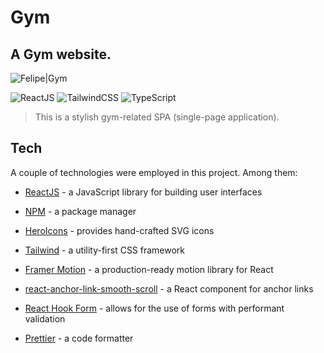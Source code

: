 # Gym

## A Gym website.

![Felipe|Gym](https://img.shields.io/badge/FelipeMDantas-Gym-pink)

<p>

![ReactJS](https://img.shields.io/badge/react-%2320232a.svg?style=for-the-badge&logo=react&logoColor=%2361DAFB)
![TailwindCSS](https://img.shields.io/badge/tailwindcss-%2338B2AC.svg?style=for-the-badge&logo=tailwind-css&logoColor=white)
![TypeScript](https://img.shields.io/badge/typescript-%23007ACC.svg?style=for-the-badge&logo=typescript&logoColor=white)

> This is a stylish gym-related SPA (single-page application).

## Tech

A couple of technologies were employed in this project. Among them:

- [ReactJS] - a JavaScript library for building user interfaces
- [NPM] - a package manager
- [HeroIcons] - provides hand-crafted SVG icons
- [Tailwind] - a utility-first CSS framework
- [Framer Motion] - a production-ready motion library for React
- [react-anchor-link-smooth-scroll] - a React component for anchor links
- [React Hook Form] - allows for the use of forms with performant validation
- [Prettier] - a code formatter

  [reactjs]: https://reactjs.org/
  [npm]: https://www.npmjs.com/
  [heroicons]: https://heroicons.com/
  [tailwind]: https://tailwindcss.com/
  [framer motion]: https://www.framer.com/motion/
  [react-anchor-link-smooth-scroll]: https://github.com/mauricevancooten/react-anchor-link-smooth-scroll
  [react hook form]: https://react-hook-form.com/
  [swiper]: https://swiperjs.com/get-started
  [prettier]: https://prettier.io/
